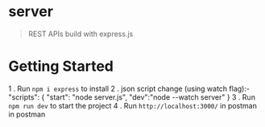 # server

> REST APIs build with express.js

# Getting Started

1 . Run `npm i express` to install
2 . json script change (using watch flag):-
"scripts": {
"start": "node server.js",
"dev":"node --watch server"
}
3 . Run `npm run dev` to start the project
4 . Run `http://localhost:3000/` in postman in postman
